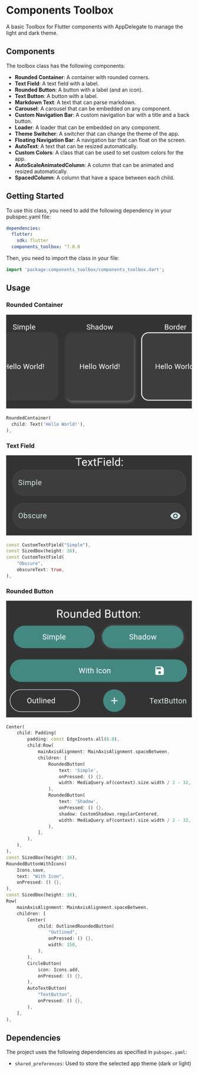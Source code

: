 # Components Toolbox

A basic Toolbox for Flutter components with AppDelegate to manage the light and dark theme.

## Components
The toolbox class has the following components:

- **Rounded Container**: A container with rounded corners.
- **Text Field**: A text field with a label.
- **Rounded Button**: A button with a label (and an icon).
- **Text Button**: A button with a label.
- **Markdown Text**: A text that can parse markdown.
- **Carousel**: A carousel that can be embedded on any component.
- **Custom Navigation Bar**: A custom navigation bar with a title and a back button.
- **Loader**: A loader that can be embedded on any component.
- **Theme Switcher**: A switcher that can change the theme of the app.
- **Floating Navigation Bar**: A navigation bar that can float on the screen.
- **AutoText**: A text that can be resized automatically.
- **Custom Colors**: A class that can be used to set custom colors for the app.
- **AutoScaleAnimatedColumn**: A column that can be animated and resized automatically.
- **SpacedColumn**: A column that have a space between each child.

## Getting Started

To use this class, you need to add the following dependency in your pubspec.yaml file:

```yaml
dependencies:
  flutter:
    sdk: flutter
  components_toolbox: ^7.0.0
```

Then, you need to import the class in your file:

```dart
import 'package:components_toolbox/components_toolbox.dart';
```

## Usage

### Rounded Container

![rounded_container.png](assets/rounded_container.png)

```dart
RoundedContainer(
  child: Text('Hello World!'),
),
```

### Text Field

![custom_text_field.png](assets/custom_text_field.png)

```dart
const CustomTextField("Simple"),
const SizedBox(height: 16),
const CustomTextField(
    "Obscure",
    obscureText: true,
),
```

### Rounded Button

![rounded_button.png](assets/rounded_buttons.png)

```dart
Center(
    child: Padding(
        padding: const EdgeInsets.all(8.0),
        child:Row(
            mainAxisAlignment: MainAxisAlignment.spaceBetween,
            children: [
                RoundedButton(
                    text: 'Simple',
                    onPressed: () {},
                    width: MediaQuery.of(context).size.width / 2 - 32,
                ),
                RoundedButton(
                    text: 'Shadow',
                    onPressed: () {},
                    shadow: CustomShadows.regularCentered,
                    width: MediaQuery.of(context).size.width / 2 - 32,
                ),
            ],
        ),
    ),
),
const SizedBox(height: 16),
RoundedButtonWithIcons(
    Icons.save,
    text: "With Icon",
    onPressed: () {},
),
const SizedBox(height: 16),
Row(
    mainAxisAlignment: MainAxisAlignment.spaceBetween,
    children: [
        Center(
            child: OutlinedRoundedButton(
                "Outlined",
                onPressed: () {},
                width: 150,
            ),
        ),
        CircleButton(
            icon: Icons.add,
            onPressed: () {},
        ),
        AutoTextButton(
            "TextButton",
            onPressed: () {},
        ),
    ],
),
```

## Dependencies
The project uses the following dependencies as specified in `pubspec.yaml`:

- `shared_preferences`: Used to store the selected app theme (dark or light)